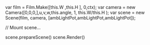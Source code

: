 var film = Film.Make([this.W ,this.H ], 0,ctx);
var camera = new Camera([0,0,0,],u,v,w,this.angle, 1, this.W/this.H );
var scene = new Scene(film, camera, [ambLightPot,ambLightPot,ambLightPot]);

// Mount scene...

scene.prepareScene()
scene.Render()
